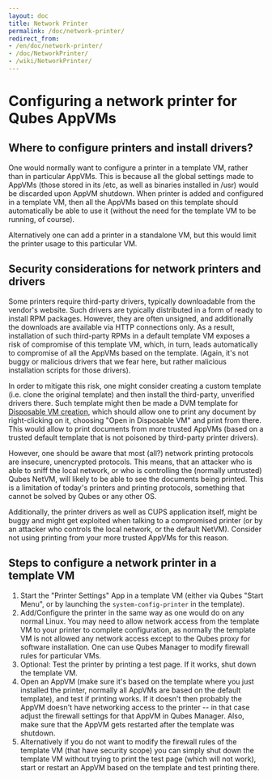 ```yaml
---
layout: doc
title: Network Printer
permalink: /doc/network-printer/
redirect_from:
- /en/doc/network-printer/
- /doc/NetworkPrinter/
- /wiki/NetworkPrinter/
---
```


Configuring a network printer for Qubes AppVMs
==============================================

Where to configure printers and install drivers?
------------------------------------------------

One would normally want to configure a printer in a template VM, rather than in particular AppVMs.
This is because all the global settings made to AppVMs (those stored in its /etc, as well as binaries installed in /usr) would be discarded upon AppVM shutdown. 
When printer is added and configured in a template VM, then all the AppVMs based on this template should automatically be able to use it (without the need for the template VM to be running, of course).

Alternatively one can add a printer in a standalone VM, but this would limit the printer usage to this particular VM.

Security considerations for network printers and drivers
--------------------------------------------------------

Some printers require third-party drivers, typically downloadable from the vendor's website. 
Such drivers are typically distributed in a form of ready to install RPM packages. 
However, they are often unsigned, and additionally the downloads are available via HTTP connections only.
As a result, installation of such third-party RPMs in a default template VM exposes a risk of compromise of this template VM, which, in turn, leads automatically to compromise of all the AppVMs based on the template. 
(Again, it's not buggy or malicious drivers that we fear here, but rather malicious installation scripts for those drivers).

In order to mitigate this risk, one might consider creating a custom template (i.e. clone the original template) and then install the third-party, unverified drivers there.
Such template might then be made a DVM template for [Disposable VM creation](/doc/dispvm/), which should allow one to print any document by right-clicking on it, choosing "Open in Disposable VM" and print from there.
This would allow to print documents from more trusted AppVMs (based on a trusted default template that is not poisoned by third-party printer drivers).

However, one should be aware that most (all?) network printing protocols are insecure, unencrypted protocols. 
This means, that an attacker who is able to sniff the local network, or who is controlling the (normally untrusted) Qubes NetVM, will likely to be able to see the documents being printed.
This is a limitation of today's printers and printing protocols, something that cannot be solved by Qubes or any other OS.

Additionally, the printer drivers as well as CUPS application itself, might be buggy and might get exploited when talking to a compromised printer (or by an attacker who controls the local network, or the default NetVM).
Consider not using printing from your more trusted AppVMs for this reason.

Steps to configure a network printer in a template VM
----------------------------------------------------------

1.  Start the "Printer Settings" App in a template VM (either via Qubes "Start Menu", or by launching the `system-config-printer` in the template).
2.  Add/Configure the printer in the same way as one would do on any normal Linux.
  You may need to allow network access from the template VM to your printer to complete configuration, as normally the template VM is not allowed any network access except to the Qubes proxy for software installation.
  One can use Qubes Manager to modify firewall rules for particular VMs.
3.  Optional: Test the printer by printing a test page. If it works, shut down the template VM.
4.  Open an AppVM (make sure it's based on the template where you just installed the printer, normally all AppVMs are based on the default template), and test if printing works.
  If it doesn't then probably the AppVM doesn't have networking access to the printer -- in that case adjust the firewall settings for that AppVM in Qubes Manager. 
  Also, make sure that the AppVM gets restarted after the template was shutdown.
5.  Alternatively if you do not want to modify the firewall rules of the template VM (that have security scope) you can simply shut down the template VM without trying to print the test page (which will not work), start or restart an AppVM based on the template and test printing there.

